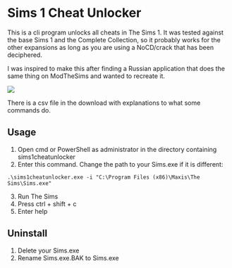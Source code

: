 # Sims 1 Cheat Unlocker

This is a cli program unlocks all cheats in The Sims 1. It was tested against the base Sims 1 and the Complete
Collection, so it probably works for the other expansions as long as you are using a NoCD/crack that has been
deciphered.

I was inspired to make this after finding a Russian application that does the same thing on ModTheSims and wanted to
recreate it.

![](https://i.imgur.com/x98PqGl.jpg)

There is a csv file in the download with explanations to what some commands do.

## Usage

1. Open cmd or PowerShell as administrator in the directory containing sims1cheatunlocker
2. Enter this command. Change the path to your Sims.exe if it is different:
```
.\sims1cheatunlocker.exe -i "C:\Program Files (x86)\Maxis\The Sims\Sims.exe"
```
3. Run The Sims
4. Press ctrl + shift + c
5. Enter help 

## Uninstall

1. Delete your Sims.exe
2. Rename Sims.exe.BAK to Sims.exe
